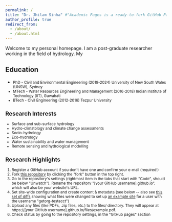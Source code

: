 ```yaml
---
permalink: /
title: "Dr. Jhilam Sinha" #"Academic Pages is a ready-to-fork GitHub Pages template for academic personal websites"
author_profile: true
redirect_from: 
  - /about/
  - /about.html
---
```

Welcome to my personal homepage. I am a post-graduate researcher working in the field of hydrology. My  

Education
------
* <small> PhD - Civil and Environmental Engineering (2019-2024) University of New South Wales (UNSW), Sydney
* MTech - Water Resources Engineering and Management (2016-2018) Indian Institute of Technology (IIT), Guwahati
* BTech - Civil Engineering (2012-2016) Tezpur University

Research Interests
------
* Surface and sub-surface hydrology
* Hydro-climatology and climate change assessments 
* Socio-hydrology
* Eco-hydrology
* Water sustainability and water management  
* Remote sensing and hydrological modelling 

Research Highlights 
------
1. Register a GitHub account if you don't have one and confirm your e-mail (required!)
1. Fork [this repository](https://github.com/academicpages/academicpages.github.io) by clicking the "fork" button in the top right. 
1. Go to the repository's settings (rightmost item in the tabs that start with "Code", should be below "Unwatch"). Rename the repository "[your GitHub username].github.io", which will also be your website's URL.
1. Set site-wide configuration and create content & metadata (see below -- also see [this set of diffs](http://archive.is/3TPas) showing what files were changed to set up [an example site](https://getorg-testacct.github.io) for a user with the username "getorg-testacct")
1. Upload any files (like PDFs, .zip files, etc.) to the files/ directory. They will appear at https://[your GitHub username].github.io/files/example.pdf.  
1. Check status by going to the repository settings, in the "GitHub pages" section

